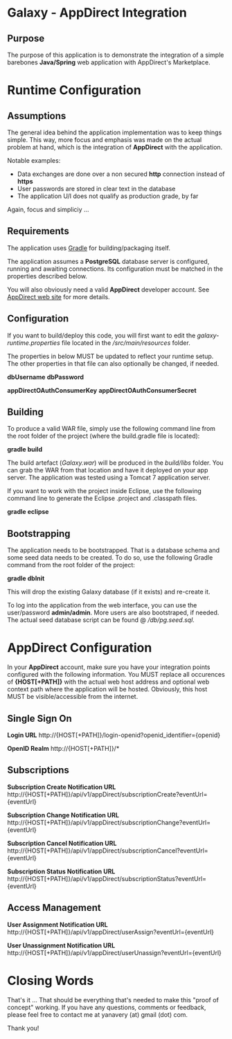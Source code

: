 Galaxy - AppDirect Integration
==============================

Purpose
-------

The purpose of this application is to demonstrate the integration of a simple barebones **Java/Spring**
web application with AppDirect's Marketplace.

Runtime Configuration
=====================

Assumptions
-----------

The general idea behind the application implementation was to keep things simple. This way, more
focus and emphasis was made on the actual problem at hand, which is the integration of **AppDirect**
with the application.

Notable examples:
* Data exchanges are done over a non secured **http** connection instead of **https**
* User passwords are stored in clear text in the database
* The application U/I does not qualify as production grade, by far

Again, focus and simpliciy ...

Requirements
------------

The application uses [Gradle](http://www.gradle.org/) for building/packaging itself. 

The application assumes a **PostgreSQL** database server is configured, running and awaiting
connections. Its configuration must be matched in the properties described below.

You will also obviously need a valid **AppDirect** developer account. See
[AppDirect web site](http://info.appdirect.com/developers) for more details.

Configuration
-------------

If you want to build/deploy this code, you will first want to edit the *galaxy-runtime.properties*
file located in the */src/main/resources* folder.

The properties in below MUST be updated to reflect your runtime setup. The other properties in that
file can also optionally be changed, if needed.

**dbUsername**
**dbPassword**

**appDirectOAuthConsumerKey**
**appDirectOAuthConsumerSecret**

Building
--------

To produce a valid WAR file, simply use the following command line from the root folder of the
project (where the build.gradle file is located):

**gradle build**

The build artefact (*Galaxy.war*) will be produced in the *build/libs* folder. You can grab the WAR from that
location and have it deployed on your app server. The application was tested using a Tomcat 7 application server.

If you want to work with the project inside Eclipse, use the following command line to generate the Eclipse .project
and .classpath files.

**gradle eclipse**

Bootstrapping
-------------

The application needs to be bootstrapped. That is a database schema and some seed data needs to be created. To
do so, use the following Gradle command from the root folder of the project:

**gradle dbInit**

This will drop the existing Galaxy database (if it exists) and re-create it.

To log into the application from the web interface, you can use the user/password **admin/admin**. More users
are also bootstraped, if needed. The actual seed database script can be found @ */db/pg.seed.sql*.

AppDirect Configuration
=======================

In your **AppDirect** account, make sure you have your integration points configured with the following
information. You MUST replace all occurences of **{HOST[+PATH]}** with the actual web host address and
optional web context path where the application will be hosted. Obviously, this host MUST be visible/accessible
from the internet.

Single Sign On
--------------

**Login URL**
http://{HOST[+PATH]}/login-openid?openid_identifier={openid}

**OpenID Realm**
http://{HOST[+PATH]}/*

Subscriptions
-------------

**Subscription Create Notification URL**
http://{HOST[+PATH]}/api/v1/appDirect/subscriptionCreate?eventUrl={eventUrl}

**Subscription Change Notification URL**
http://{HOST[+PATH]}/api/v1/appDirect/subscriptionChange?eventUrl={eventUrl}

**Subscription Cancel Notification URL**
http://{HOST[+PATH]}/api/v1/appDirect/subscriptionCancel?eventUrl={eventUrl}

**Subscription Status Notification URL**
http://{HOST[+PATH]}/api/v1/appDirect/subscriptionStatus?eventUrl={eventUrl}

Access Management
-----------------

**User Assignment Notification URL**
http://{HOST[+PATH]}/api/v1/appDirect/userAssign?eventUrl={eventUrl}

**User Unassignment Notification URL**
http://{HOST[+PATH]}/api/v1/appDirect/userUnassign?eventUrl={eventUrl}

Closing Words
=============

That's it ... That should be everything that's needed to make this "proof of concept" working. If you have
any questions, comments or feedback, please feel free to contact me at yanavery (at) gmail (dot) com.

Thank you!
